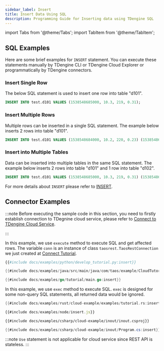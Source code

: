 ```yaml
---
sidebar_label: Insert
title: Insert Data Using SQL
description: Programming Guide for Inserting data using TDengine SQL
---
```



import Tabs from '@theme/Tabs';
import TabItem from '@theme/TabItem';

## SQL Examples

Here are some brief examples for `INSERT` statement. You can execute these statements manually by TDengine CLI or TDengine Cloud Explorer or programmatically by TDengine connectors. 

### Insert Single Row

The below SQL statement is used to insert one row into table "d101".

```sql
INSERT INTO test.d101 VALUES (1538548685000, 10.3, 219, 0.31);
```

### Insert Multiple Rows

Multiple rows can be inserted in a single SQL statement. The example below inserts 2 rows into table "d101".

```sql
INSERT INTO test.d101 VALUES (1538548684000, 10.2, 220, 0.23) (1538548696650, 10.3, 218, 0.25);
```

### Insert into Multiple Tables

Data can be inserted into multiple tables in the same SQL statement. The example below inserts 2 rows into table "d101" and 1 row into table "d102".

```sql
INSERT INTO test.d101 VALUES (1538548685000, 10.3, 219, 0.31) (1538548695000, 12.6, 218, 0.33) test.d102 VALUES (1538548696800, 12.3, 221, 0.31);
```

For more details about `INSERT` please refer to [INSERT](https://docs.tdengine.com/cloud/taos-sql/insert/).


## Connector Examples

:::note
Before executing the sample code in this section, you need to firstly establish connection to TDegnine cloud service, please refer to [Connect to TDengine Cloud Service](../../programming/connect/).

:::

<Tabs>
<TabItem value="python" label="Python">

In this example, we use `execute` method to execute SQL and get affected rows. The variable `conn` is an instance of class  `taosrest.TaosRestConnection` we just created at [Connect Tutorial](../../programming/connect/python#connect).

```python
{{#include docs/examples/python/develop_tutorial.py:insert}}
```
</TabItem>
<TabItem value="java" label="Java">

```java
{{#include docs/examples/java/src/main/java/com/taos/example/CloudTutorial.java:insert}}
```

</TabItem>
<TabItem value="go" label="Go">

```go
{{#include docs/examples/go/tutorial/main.go:insert}}
```

</TabItem>
<TabItem value="rust" label="Rust">

In this example, we use `exec` method to execute SQL. `exec` is designed for some non-query SQL statements, all returned data would be ignored.

```rust
{{#include docs/examples/rust/cloud-example/examples/tutorial.rs:insert}}
```

</TabItem>
<TabItem value="node" label="Node.js">

```javascript
{{#include docs/examples/node/insert.js}}
```

</TabItem>

<TabItem value="C#" label="C#">

``` XML
{{#include docs/examples/csharp/cloud-example/inout/inout.csproj}}
```

```csharp
{{#include docs/examples/csharp/cloud-example/inout/Program.cs:insert}}
```

</TabItem>

</Tabs>

:::note
`Use` statement is not applicable for cloud service since REST API is stateless.
:::